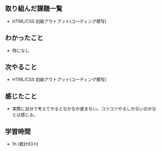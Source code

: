 ## 取り組んだ課題一覧

- HTML/CSS 初級アウトプット(コーディング模写)

## わかったこと
- 特になし

  
## 次やること
- HTML/CSS 初級アウトプット(コーディング模写)

## 感じたこと
-  実際に自分で考えてやるとなかなか進まない。コツコツやるしかないのかなとは感じる。

## 学習時間 
- 1h (累計63 h)
